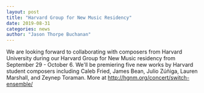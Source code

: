 ```yaml
---
layout: post
title: "Harvard Group for New Music Residency"
date: 2019-08-31
categories: news
author: "Jason Thorpe Buchanan"
---
```


We are looking forward to collaborating with composers from Harvard University during our Harvard Group for New Music residency from September 29 - October 6. We'll be premiering five new works by Harvard student composers including Caleb Fried, James Bean, Julio Zúñiga, Lauren Marshall, and Zeynep Toraman. More at http://hgnm.org/concert/switch-ensemble/

